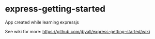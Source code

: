 # express-getting-started
App created while learning expressjs

See wiki for more: https://github.com/jbyall/express-getting-started/wiki
